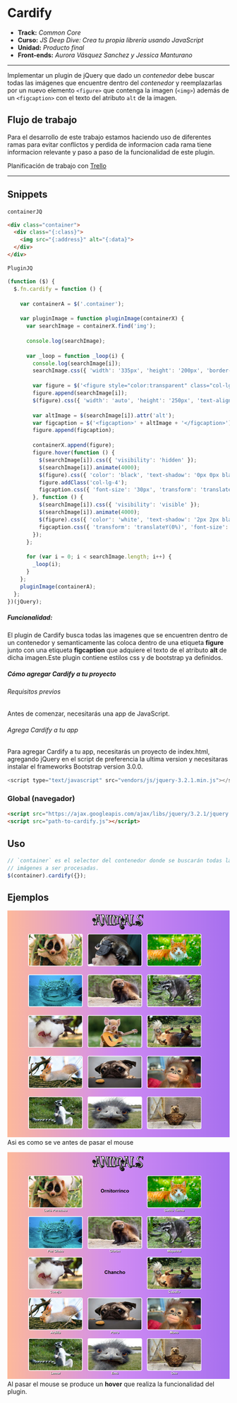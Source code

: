 # **Cardify**

* **Track:** _Common Core_
* **Curso:** _JS Deep Dive: Crea tu propia librería usando JavaScript_
* **Unidad:** _Producto final_
* **Front-ends:** _Aurora Vásquez Sanchez y Jessica Manturano_

***

Implementar un plugin de jQuery que dado un _contenedor_ debe buscar todas las
imágenes que encuentre dentro del _contenedor_ y reemplazarlas por un nuevo
elemento `<figure>` que contenga la imagen (`<img>`) además de un `<figcaption>`
con el texto del atributo `alt` de la imagen.

## Flujo de trabajo
Para el desarrollo de este trabajo estamos haciendo uso de diferentes ramas para evitar conflictos y perdida de informacion cada rama tiene informacion relevante y paso a paso de la funcionalidad de este plugin.

Planificación de trabajo con [Trello](https://trello.com/b/gsC83EJh/cardify-reto-sprint-04)

***

## Snippets

    containerJQ
```html
<div class="container">
  <div class="{:class}">
    <img src="{:address}" alt="{:data}">
  </div>
</div>
```

    PluginJQ
```js
(function ($) {
  $.fn.cardify = function () {

    var containerA = $('.container');

    var pluginImage = function pluginImage(containerX) {
      var searchImage = containerX.find('img');

      console.log(searchImage);

      var _loop = function _loop(i) {
        console.log(searchImage[i]);
        searchImage.css({ 'width': '335px', 'height': '200px', 'border-radius': '10px' });

        var figure = $('<figure style="color:transparent" class="col-lg-4"></figure>');
        figure.append(searchImage[i]);
        $(figure).css({ 'width': 'auto', 'height': '250px', 'text-align': 'center', 'text-transform': 'capitalize', 'font-weight': 'bold' });

        var altImage = $(searchImage[i]).attr('alt');
        var figcaption = $('<figcaption>' + altImage + '</figcaption>');
        figure.append(figcaption);

        containerX.append(figure);
        figure.hover(function () {
          $(searchImage[i]).css({ 'visibility': 'hidden' });
          $(searchImage[i]).animate(4000);
          $(figure).css({ 'color': 'black', 'text-shadow': '0px 0px black' });
          figure.addClass('col-lg-4');
          figcaption.css({ 'font-size': '30px', 'transform': 'translateY(-300%)' });
        }, function () {
          $(searchImage[i]).css({ 'visibility': 'visible' });
          $(searchImage[i]).animate(4000);
          $(figure).css({ 'color': 'white', 'text-shadow': '2px 2px black' });
          figcaption.css({ 'transform': 'translateY(0%)', 'font-size': '20px' });
        });
      };

      for (var i = 0; i < searchImage.length; i++) {
        _loop(i);
      }
    };
    pluginImage(containerA);
  };
})(jQuery);
  ```


##### Funcionalidad:
El plugin de Cardify busca todas las imagenes que se encuentren dentro de un contenedor y semanticamente las coloca dentro de una etiqueta **figure** junto con una etiqueta **figcaption** que adquiere el texto de el atributo **alt** de dicha imagen.Este plugin contiene estilos css y de bootstrap ya definidos.

##### Cómo agregar Cardify a tu proyecto

###### Requisitos previos
Antes de comenzar, necesitarás una app de JavaScript.

###### Agrega Cardify a tu app
Para agregar Cardify a tu app, necesitarás un proyecto de index.html, agregando jQuery en el script de preferencia la ultima version y necesitaras instalar el frameworks Bootstrap version 3.0.0.


```js
<script type="text/javascript" src="vendors/js/jquery-3.2.1.min.js"></script>
```



### Global (navegador)

```html
<script src="https://ajax.googleapis.com/ajax/libs/jquery/3.2.1/jquery.min.js"></script>
<script src="path-to-cardify.js"></script>
```

## Uso

```js
// `container` es el selector del contenedor donde se buscarán todas las
// imágenes a ser procesadas.
$(container).cardify({});
```

## Ejemplos
![Sin titulo](public/assets/docs/1.png)
Asi es como se ve antes de pasar el mouse

![Sin titulo](public/assets/docs/2.png)
Al pasar el mouse se produce un  **hover** que  realiza la funcionalidad del plugin.
